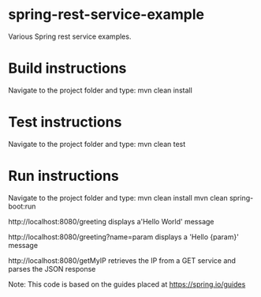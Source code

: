 # spring-rest-service-example
Various Spring rest service examples.

# Build instructions
Navigate to the project folder and type:
mvn clean install 

# Test instructions
Navigate to the project folder and type:
mvn clean test

# Run instructions
Navigate to the project folder and type:
mvn clean install
mvn clean spring-boot:run

http://localhost:8080/greeting displays a'Hello World' message

http://localhost:8080/greeting?name=param displays a 'Hello {param}' message

http://localhost:8080/getMyIP retrieves the IP from a GET service and parses the JSON response
 

Note: This code is based on the guides placed at https://spring.io/guides



